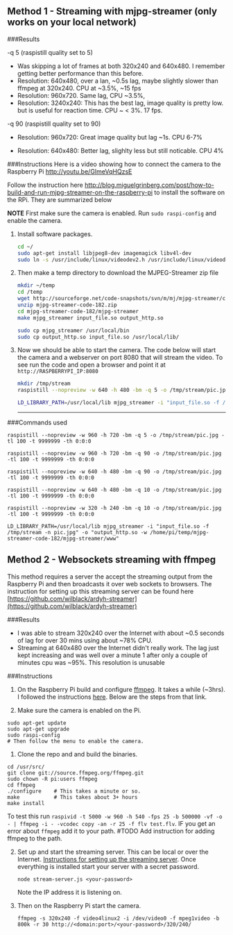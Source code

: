 ## Method 1 - Streaming with mjpg-streamer (only works on your local network)


###Results

-q 5 (raspistill quality set to 5)
* Was skipping a lot of frames at both 320x240 and 640x480.  I remember getting better performance than this before.
* Resolution: 640x480, over a lan, ~0.5s lag, maybe slightly slower than ffmpeg at 320x240. CPU at ~3.5%, ~15 fps
* Resolution: 960x720. Same lag, CPU ~3.5%,
* Resolution: 3240x240: This has the best lag, image quality is pretty low. but is useful for reaction time. CPU ~ < 3%. 17 fps.

-q 90 (raspistill quality set to 90)
* Resolution: 960x720:  Great image quality but lag ~1s. CPU 6-7%

* Resolution: 640x480:  Better lag, slighlty less but still noticable. CPU 4%


###Instructions
Here is a video showing how to connect the camera to the Raspberry Pi http://youtu.be/GImeVqHQzsE 

Follow the instruction here http://blog.miguelgrinberg.com/post/how-to-build-and-run-mjpg-streamer-on-the-raspberry-pi to install the software on the RPi. They are summarized below

**NOTE** First make sure the camera is enabled. Run `sudo raspi-config` and enable the camera.

1. Install software packages. 
	```sh
	cd ~/
	sudo apt-get install libjpeg8-dev imagemagick libv4l-dev
	sudo ln -s /usr/include/linux/videodev2.h /usr/include/linux/videodev.h
	
	```
2. Then make a temp directory to download the MJPEG-Streamer zip file

	```sh
	mkdir ~/temp
	cd /temp
	wget http://sourceforge.net/code-snapshots/svn/m/mj/mjpg-streamer/code/mjpg-streamer-code-182.zip
	unzip mjpg-streamer-code-182.zip
	cd mjpg-streamer-code-182/mjpg-streamer
	make mjpg_streamer input_file.so output_http.so
	
	sudo cp mjpg_streamer /usr/local/bin
	sudo cp output_http.so input_file.so /usr/local/lib/
	
	```

3. Now we should be able to  start the camera. The code below will start 
the camera and a webserver on port 8080 that will stream the video. 
To see run the code and open a browser and point it at `http://RASPBERRYPI_IP:8080`

	```sh
	mkdir /tmp/stream
	raspistill --nopreview -w 640 -h 480 -bm -q 5 -o /tmp/stream/pic.jpg -tl 100 -t 9999999 -th 0:0:0
	
	LD_LIBRARY_PATH=/usr/local/lib mjpg_streamer -i "input_file.so -f /tmp/stream -n pic.jpg" -o "output_http.so -w /home/pi/temp/mjpg-streamer-code-182/mjpg-streamer/www"

	```
	----

###Commands used

```
raspistill --nopreview -w 960 -h 720 -bm -q 5 -o /tmp/stream/pic.jpg -tl 100 -t 9999999 -th 0:0:0

raspistill --nopreview -w 960 -h 720 -bm -q 90 -o /tmp/stream/pic.jpg -tl 100 -t 9999999 -th 0:0:0

raspistill --nopreview -w 640 -h 480 -bm -q 90 -o /tmp/stream/pic.jpg -tl 100 -t 9999999 -th 0:0:0

raspistill --nopreview -w 640 -h 480 -bm -q 10 -o /tmp/stream/pic.jpg -tl 100 -t 9999999 -th 0:0:0

raspistill --nopreview -w 320 -h 240 -bm -q 10 -o /tmp/stream/pic.jpg -tl 100 -t 9999999 -th 0:0:0

LD_LIBRARY_PATH=/usr/local/lib mjpg_streamer -i "input_file.so -f /tmp/stream -n pic.jpg" -o "output_http.so -w /home/pi/temp/mjpg-streamer-code-182/mjpg-streamer/www"
```

## Method 2 - Websockets streaming with ffmpeg
This method requires a server the accept the streaming output from the Raspberry Pi and then broadcasts it over  web sockets to browsers. The instruction for setting up this streaming server can be found here [https://github.com/wilblack/ardyh-streamer](https://github.com/wilblack/ardyh-streamer)

###Results
* I was able to stream 320x240 over the Internet with about ~0.5 seconds of lag for over 30 mins using about ~78% CPU.
* Streaming at 640x480 over the Internet didn't really work. The lag just kept increasing and was well over a minute 1 after only a couple of minutes cpu was ~95%. This resolution is unusable

###Instructions 

1. On the Raspberry Pi build and configure [ffmpeg](http://ffmpeg.org/). It takes a while (~3hrs). I followed the instructions [here](http://sirlagz.net/2012/08/04/how-to-stream-a-webcam-from-the-raspberry-pi/). Below are the steps from that link.
 
  0. Make sure the camera is enabled on the Pi.
  
  ```
  sudo apt-get update
  sudo apt-get upgrade
  sudo raspi-config
  # Then follow the menu to enable the camera.
  ```

  1. Clone the repo and and build the binaries.
    
   ```
   cd /usr/src/
   git clone git://source.ffmpeg.org/ffmpeg.git
   sudo chown -R pi:users ffmpeg
   cd ffmpeg
   ./configure    # This takes a minute or so. 
   make           # This takes about 3+ hours
   make install
   ```

  To test this run 
  `raspivid -t 5000 -w 960 -h 540 -fps 25 -b 500000 -vf -o - | ffmpeg -i - -vcodec copy -an -r 25 -f flv test.flv`. 
  IF you get an error about `ffmpeg` add it to your path. #TODO Add instruction for adding ffmpeg to the path. 
   
2. Set up and start the streaming server. This can be local or over the Internet.  [Instructions for setting up the streaming server](https://github.com/wilblack/ardyh-streamer). Once everything is installed start your server with a secret password.
	
    ```
    node stream-server.js <your-password>
    ```
     
     Note the IP address it is listening on. 


3. Then on the Raspberry Pi start the camera.
	```
	ffmpeg -s 320x240 -f video4linux2 -i /dev/video0 -f mpeg1video -b 800k -r 30 http://<domain:port>/<your-password>/320/240/

	```
